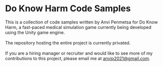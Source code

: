 # Do Know Harm Code Samples
This is a collection of code samples written by Anvi Penmetsa for Do Know Harm, a fast-paced medical simulation game currently being developed using the Unity game engine.\
 \
The repository hosting the entire project is currently privated.\
 \
If you are a hiring manager or recruiter and would like to see more of my contributions to this project, please email me at anvip2021@gmail.com.
